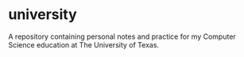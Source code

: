 # university
A repository containing personal notes and practice for my Computer Science education at The University of Texas.
